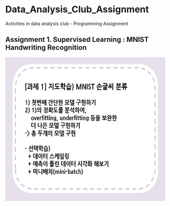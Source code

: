 # Data_Analysis_Club_Assignment
Activities in data analysis club - Programming Assignment
## Assignment 1. Supervised Learning : MNIST Handwriting Recognition
<img src="https://github.com/OH-Seoyoung/Data_Analysis_Club_Assignment/blob/master/BASELINE_code/Assignment1_MNIST_handwriting_recognition/assignment%201.jpg"  width="500" height="450">
